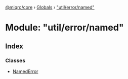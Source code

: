 [@miqro/core](../README.md) › [Globals](../globals.md) › ["util/error/named"](_util_error_named_.md)

# Module: "util/error/named"

## Index

### Classes

* [NamedError](../classes/_util_error_named_.namederror.md)
